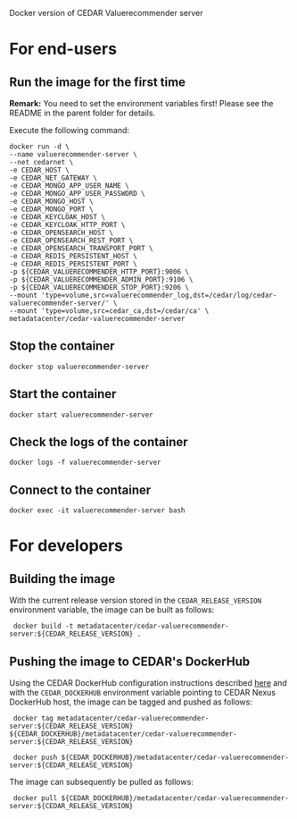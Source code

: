 Docker version of CEDAR Valuerecommender server

# For end-users

## Run the image for the first time

**Remark:** You need to set the environment variables first! Please see the README in the parent folder for details.

Execute the following command:

````
docker run -d \
--name valuerecommender-server \
--net cedarnet \
-e CEDAR_HOST \
-e CEDAR_NET_GATEWAY \
-e CEDAR_MONGO_APP_USER_NAME \
-e CEDAR_MONGO_APP_USER_PASSWORD \
-e CEDAR_MONGO_HOST \
-e CEDAR_MONGO_PORT \
-e CEDAR_KEYCLOAK_HOST \
-e CEDAR_KEYCLOAK_HTTP_PORT \
-e CEDAR_OPENSEARCH_HOST \
-e CEDAR_OPENSEARCH_REST_PORT \
-e CEDAR_OPENSEARCH_TRANSPORT_PORT \
-e CEDAR_REDIS_PERSISTENT_HOST \
-e CEDAR_REDIS_PERSISTENT_PORT \
-p ${CEDAR_VALUERECOMMENDER_HTTP_PORT}:9006 \
-p ${CEDAR_VALUERECOMMENDER_ADMIN_PORT}:9106 \
-p ${CEDAR_VALUERECOMMENDER_STOP_PORT}:9206 \
--mount 'type=volume,src=valuerecommender_log,dst=/cedar/log/cedar-valuerecommender-server/' \
--mount 'type=volume,src=cedar_ca,dst=/cedar/ca' \
metadatacenter/cedar-valuerecommender-server
````

## Stop the container

    docker stop valuerecommender-server

## Start the container

    docker start valuerecommender-server

## Check the logs of the container

    docker logs -f valuerecommender-server

## Connect to the container

    docker exec -it valuerecommender-server bash

# For developers

## Building the image

With the current release version stored in the `CEDAR_RELEASE_VERSION` environment variable, the image can be built as follows:

     docker build -t metadatacenter/cedar-valuerecommender-server:${CEDAR_RELEASE_VERSION} .

## Pushing the image to CEDAR's DockerHub

Using the CEDAR DockerHub configuration instructions described [here](https://github.com/metadatacenter/cedar-conf/wiki/Configuring-Docker-to-use-the-CEDAR-Nexus-DockerHub) and with the `CEDAR_DOCKERHUB` environment variable pointing to CEDAR Nexus DockerHub host, the image can be tagged and pushed as follows:

     docker tag metadatacenter/cedar-valuerecommender-server:${CEDAR_RELEASE_VERSION} ${CEDAR_DOCKERHUB}/metadatacenter/cedar-valuerecommender-server:${CEDAR_RELEASE_VERSION}

     docker push ${CEDAR_DOCKERHUB}/metadatacenter/cedar-valuerecommender-server:${CEDAR_RELEASE_VERSION}

The image can subsequently be pulled as follows:

     docker pull ${CEDAR_DOCKERHUB}/metadatacenter/cedar-valuerecommender-server:${CEDAR_RELEASE_VERSION}
